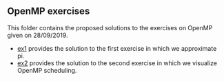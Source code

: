 ## OpenMP exercises
This folder contains the proposed solutions to the exercises on OpenMP given on 28/09/2019.

* [ex1](ex1) provides the solution to the first exercise in which we approximate pi.
* [ex2](ex2) provides the solution to the second exercise in which we visualize OpenMP scheduling.
